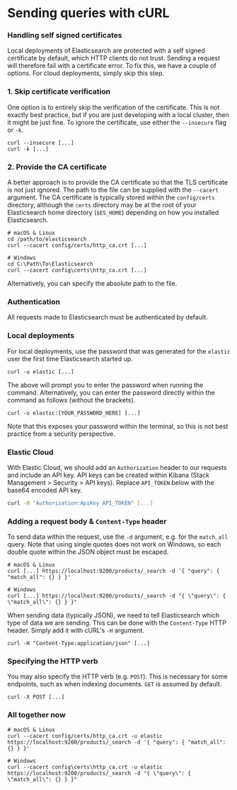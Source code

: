 # Sending queries with cURL

### Handling self signed certificates

Local deployments of Elasticsearch are protected with a self signed certificate by default, which HTTP clients do not trust. 
Sending a request will therefore fail with a certificate error. To fix this, we have a couple of options. 
For cloud deployments, simply skip this step.

### 1. Skip certificate verification

One option is to entirely skip the verification of the certificate. This is not exactly best practice, 
but if you are just developing with a local cluster, then it might be just fine. To ignore the 
certificate, use either the `--insecure` flag or `-k`.

```
curl --insecure [...]
curl -k [...]
```

### 2. Provide the CA certificate

A better approach is to provide the CA certificate so that the TLS certificate is not just ignored. 
The path to the file can be supplied with the `--cacert` argument. The CA certificate is typically stored within 
the `config/certs` directory, although the `certs` directory may be at the root of your Elasticsearch 
home directory (`$ES_HOME`) depending on how you installed Elasticsearch.

```
# macOS & Linux
cd /path/to/elasticsearch
curl --cacert config/certs/http_ca.crt [...]

# Windows
cd C:\Path\To\Elasticsearch
curl --cacert config\certs\http_ca.crt [...]
```

Alternatively, you can specify the absolute path to the file.

### Authentication
All requests made to Elasticsearch must be authenticated by default.

### Local deployments
For local deployments, use the password that was generated for the `elastic` user the first time Elasticsearch started up.

```
curl -u elastic [...]
```

The above will prompt you to enter the password when running the command. Alternatively, you can enter 
the password directly within the command as follows (without the brackets).

```
curl -u elastic:[YOUR_PASSWORD_HERE] [...]
```

Note that this exposes your password within the terminal, so this is not best practice from a security perspective.

### Elastic Cloud
With Elastic Cloud, we should add an `Authorization` header to our requests and include an API key. API keys can be 
created within Kibana (Stack Management > Security > API keys). Replace `API_TOKEN` below with the base64 encoded API key.

```bash
curl -H "Authorization:ApiKey API_TOKEN" [...]
```

### Adding a request body & `Content-Type` header

To send data within the request, use the `-d` argument, e.g. for the `match_all` query. Note that using 
single quotes does not work on Windows, so each double quote within the JSON object must be escaped.

```
# macOS & Linux
curl [...] https://localhost:9200/products/_search -d '{ "query": { "match_all": {} } }'

# Windows
curl [...] https://localhost:9200/products/_search -d "{ \"query\": { \"match_all\": {} } }"
```

When sending data (typically JSON), we need to tell Elasticsearch which type of data we are sending. This 
can be done with the `Content-Type` HTTP header. Simply add it with cURL's `-H` argument.

```
curl -H "Content-Type:application/json" [...]
```

### Specifying the HTTP verb

You may also specify the HTTP verb (e.g. `POST`). This is necessary for some endpoints, such as when 
indexing documents. `GET` is assumed by default.

```
curl -X POST [...]
```

### All together now

```
# macOS & Linux
curl --cacert config/certs/http_ca.crt -u elastic https://localhost:9200/products/_search -d '{ "query": { "match_all": {} } }'

# Windows
curl --cacert config\certs\http_ca.crt -u elastic https://localhost:9200/products/_search -d "{ \"query\": { \"match_all\": {} } }"
```